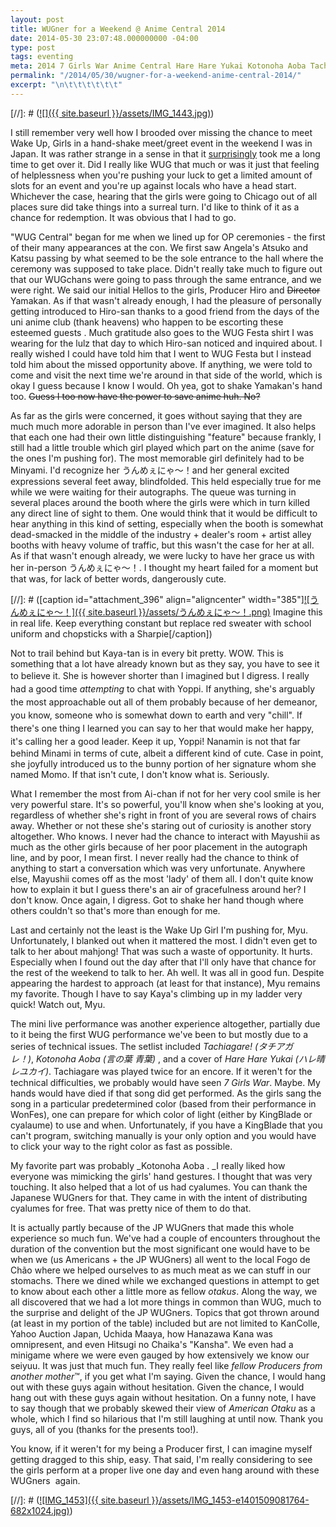```yaml
---
layout: post
title: WUGner for a Weekend @ Anime Central 2014
date: 2014-05-30 23:07:48.000000000 -04:00
type: post
tags: eventing
meta: 2014 7 Girls War Anime Central Hare Hare Yukai Kotonoha Aoba Tachiagare! Wake Up Girls タチアガレ ハレ晴レユカイ 言の葉 青葉 
permalink: "/2014/05/30/wugner-for-a-weekend-anime-central-2014/"
excerpt: "\n\t\t\t\t\t\t"
---
```

[//]: #  ([![]({{ site.baseurl }}/assets/IMG_1443.jpg)](http://blog.7thwraith.net/wp-content/uploads/2014/05/IMG_1443.jpg))

I still remember very well how I brooded over missing the chance to meet Wake Up, Girls in a hand-shake meet/greet event in the weekend I was in Japan. It was rather strange in a sense in that it <span style="text-decoration: underline;">surprisingly</span> took me a long time to get over it. Did I really like WUG that much or was it just that feeling of helplessness when you're pushing your luck to get a limited amount of slots for an event and you're up against locals who have a head start. Whichever the case, hearing that the girls were going to Chicago out of all places sure did take things into a surreal turn. I'd like to think of it as a chance for redemption. It was obvious that I had to go.

"WUG Central" began for me when we lined up for OP ceremonies - the first of their many appearances at the con. We first saw Angela's Atsuko and Katsu passing by what seemed to be the sole entrance to the hall where the ceremony was supposed to take place. Didn't really take much to figure out that our WUGchans were going to pass through the same entrance, and we were right. We said our initial Hellos to the girls, Producer Hiro and <del>Director</del> Yamakan. As if that wasn't already enough, I had the pleasure of personally getting introduced to Hiro-san thanks to a good friend from the days of the uni anime club (thank heavens) who happen to be escorting these esteemed guests . Much gratitude also goes to the WUG Festa shirt I was wearing for the lulz that day to which Hiro-san noticed and inquired about. I really wished I could have told him that I went to WUG Festa but I instead told him about the missed opportunity above. If anything, we were told to come and visit the next time we're around in that side of the world, which is okay I guess because I know I would. Oh yea, got to shake Yamakan's hand too. <del>Guess I too now have the power to save anime huh. No?</del>

As far as the girls were concerned, it goes without saying that they are much much more adorable in person than I've ever imagined. It also helps that each one had their own little distinguishing "feature" because frankly, I still had a little trouble which girl played which part on the anime (save for the ones I'm pushing for). The most memorable girl definitely had to be Minyami. I'd recognize her うんめぇにゃ～！and her general excited expressions several feet away, blindfolded. This held especially true for me while we were waiting for their autographs. The queue was turning in several places around the booth where the girls were which in turn killed any direct line of sight to them. One would think that it would be difficult to hear anything in this kind of setting, especially when the booth is somewhat dead-smacked in the middle of the industry + dealer's room + artist alley booths with heavy volume of traffic, but this wasn't the case for her at all. As if that wasn't enough already, we were lucky to have her grace us with her in-person うんめぇにゃ～！. I thought my heart failed for a moment but that was, for lack of better words, dangerously cute.

[//]: #  ([caption id="attachment_396" align="aligncenter" width="385"][![うんめぇにゃ～！]({{ site.baseurl }}/assets/うんめぇにゃ～！.png)](http://blog.7thwraith.net/wp-content/uploads/2014/05/うんめぇにゃ～！.png) Imagine this in real life. Keep everything constant but replace red sweater with school uniform and chopsticks with a Sharpie[/caption])

Not to trail behind but Kaya-tan is in every bit pretty. WOW. This is something that a lot have already known but as they say, you have to see it to believe it. She is however shorter than I imagined but I digress. <span style="font-size: 14px; line-height: 1.5em;">I really had a good time *attempting* to chat with Yoppi. If anything, she's arguably the most approachable out all of them probably because of her demeanor, you know, someone who is somewhat down to earth and very "chill". If there's one thing I learned you can say to her that would make her happy, it's calling her a good leader. Keep it up, Yoppi! </span>Nanamin is not that far behind Minami in terms of cute, albeit a different kind of cute. Case in point, she joyfully introduced us to the bunny portion of her signature whom she named Momo. If that isn't cute, I don't know what is. Seriously.

What I remember the most from Ai-chan if not for her very cool smile is her very powerful stare. It's so powerful, you'll know when she's looking at you, regardless of whether she's right in front of you are several rows of chairs away. Whether or not these she's staring out of curiosity is another story altogether. Who knows. I never had the chance to interact with Mayushii as much as the other girls because of her poor placement in the autograph line, and by poor, I mean first. I never really had the chance to think of anything to start a conversation which was very unfortunate. Anywhere else, Mayushii comes off as the most 'lady' of them all. I don't quite know how to explain it but I guess there's an air of gracefulness around her? I don't know. Once again, I digress. Got to shake her hand though where others couldn't so that's more than enough for me.

Last and certainly not the least is the Wake Up Girl I'm pushing for, Myu. Unfortunately, I blanked out when it mattered the most. I didn't even get to talk to her about mahjong! That was such a waste of opportunity. It hurts. Especially when I found out the day after that I'll only have that chance for the rest of the weekend to talk to her. Ah well. It was all in good fun. Despite appearing the hardest to approach (at least for that instance), Myu remains my favorite. Though I have to say Kaya's climbing up in my ladder very quick! Watch out, Myu.

The mini live performance was another experience altogether, partially due to it being the first WUG performance we've been to but mostly due to a series of technical issues. The setlist included _Tachiagare! (タチアガレ！)_, _Kotonoha Aoba (言の葉 青葉)_ , and a cover of _Hare Hare Yukai (ハレ晴レユカイ)_. Tachiagare was played twice for an encore. If it weren't for the technical difficulties, we probably would have seen _7 Girls War_. Maybe. My hands would have died if that song did get performed. As the girls sang the song in a particular predetermined color (based from their performance in WonFes), one can prepare for which color of light (either by KingBlade or cyalaume) to use and when. Unfortunately, if you have a KingBlade that you can't program, switching manually is your only option and you would have to click your way to the right color as fast as possible.

My favorite part was probably _Kotonoha Aoba . _I really liked how everyone was mimicking the girls' hand gestures. I thought that was very touching. It also helped that a lot of us had cyalumes. You can thank the Japanese WUGners for that. They came in with the intent of distributing cyalumes for free. That was pretty nice of them to do that.

It is actually partly because of the JP WUGners that made this whole experience so much fun. We've had a couple of encounters throughout the duration of the convention but the most significant one would have to be when we (us Americans + the JP WUGners) all went to the local Fogo de Chão where we helped ourselves to as much meat as we can stuff in our stomachs. There we dined while we exchanged questions in attempt to get to know about each other a little more as fellow _otakus_. Along the way, we all discovered that we had a lot more things in common than WUG, much to the surprise and delight of the JP WUGners. Topics that got thrown around (at least in my portion of the table) included but are not limited to KanColle, Yahoo Auction Japan, Uchida Maaya, how Hanazawa Kana was omnipresent, and even Hitsugi no Chaika's "Kansha". We even had a minigame where we were even gauged by how extensively we know our seiyuu. It was just that much fun. They really feel like _fellow Producers from another mother_™, if you get what I'm saying. Given the chance, I would hang out with these guys again without hesitation. Given the chance, I would hang out with these guys again without hesitation. On a funny note, I have to say though that we probably skewed their view of _American_ _Otaku_ as a whole, which I find so hilarious that I'm still laughing at until now. Thank you guys, all of you (thanks for the presents too!).

You know, if it weren't for my being a Producer first, I can imagine myself getting dragged to this ship, easy. That said, I'm really considering to see the girls perform at a proper live one day and even hang around with these WUGners  again.

[//]: #  ([![IMG_1453]({{ site.baseurl }}/assets/IMG_1453-e1401509081764-682x1024.jpg)](http://blog.7thwraith.net/wp-content/uploads/2014/05/IMG_1453.jpg))

